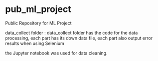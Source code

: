 # pub_ml_project

Public Repository for ML Project 

data_collect folder : data_collect folder has the code for the data processing, each part has its down data file, each part also output error results when using Selenium

the Jupyter notebook was used for data cleaning. 



